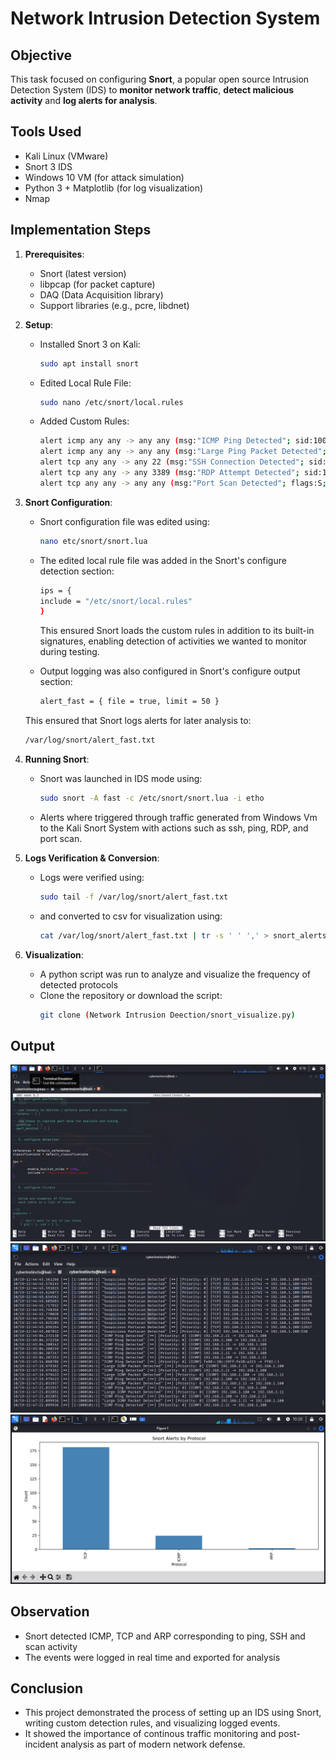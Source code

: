 # Network Intrusion Detection System

## Objective
This task focused on configuring **Snort**, a popular open source Intrusion Detection System (IDS) to **monitor network traffic**, **detect malicious activity** and **log alerts for analysis**. 

## Tools Used 
- Kali Linux (VMware)
- Snort 3 IDS
- Windows 10 VM (for attack simulation)
- Python 3 + Matplotlib (for log visualization)
- Nmap

## Implementation Steps ##
1. **Prerequisites**: 
   - Snort (latest version)
   - libpcap (for packet capture)
   - DAQ (Data Acquisition library)
   - Support libraries (e.g., pcre, libdnet)

2. **Setup**:
   - Installed Snort 3 on Kali:
     ```bash
     sudo apt install snort
     ```
   - Edited Local Rule File:
     ```bash
     sudo nano /etc/snort/local.rules
     ```
   - Added Custom Rules:
     ```bash
     alert icmp any any -> any any (msg:"ICMP Ping Detected"; sid:1000001;)
     alert icmp any any -> any any (msg:"Large Ping Packet Detected"; dsize:>1000; sid:1000004;)
     alert tcp any any -> any 22 (msg:"SSH Connection Detected"; sid:1000002;)
     alert tcp any any -> any 3389 (msg:"RDP Attempt Detected"; sid:1000003;)
     alert tcp any any -> any any (msg:"Port Scan Detected"; flags:S; threshold:type both, track by_src, count 30, seconds 10; sid:1000005;)
     ```

3. **Snort Configuration**:
   - Snort configuration file was edited using:
     ```bash
     nano etc/snort/snort.lua
     ```
   - The edited local rule file was added in the Snort's configure detection section:
     ```bash
     ips = {
     include = "/etc/snort/local.rules"
     }
     ```
     This ensured Snort loads the custom rules in addition to its built-in signatures, enabling detection of activities we wanted to monitor during testing.

   - Output logging was also configured in Snort's configure output section:
     ```bash
     alert_fast = { file = true, limit = 50 }
     ```
   This ensured that Snort logs alerts for later analysis to:
     ```bash
     /var/log/snort/alert_fast.txt
   
4. **Running Snort**:
   - Snort was launched in IDS mode using:
     ```bash
     sudo snort -A fast -c /etc/snort/snort.lua -i etho
     ```
   - Alerts where triggered through traffic generated from Windows Vm to the Kali Snort System with actions such as ssh, ping, RDP, and port scan.

5. **Logs Verification & Conversion**:
   - Logs were verified using:
     ```bash
     sudo tail -f /var/log/snort/alert_fast.txt
     ```
   - and converted to csv for visualization using:
     ```bash
     cat /var/log/snort/alert_fast.txt | tr -s ' ' ',' > snort_alerts.csv
     ```

6. **Visualization**:
   - A python script was run to analyze and visualize the frequency of detected protocols
   - Clone the repository or download the script:
     ```bash
     git clone (Network Intrusion Deection/snort_visualize.py)
     ```

## Output
![snort_image](sno_1.png)
![snort_image](sno_2.png)
![snort_image](sno_3.png)

## Observation
   - Snort detected ICMP, TCP and ARP corresponding to ping, SSH and scan activity
   - The events were logged in real time and exported for analysis

## Conclusion
   - This project demonstrated the process of setting up an IDS using Snort, writing custom detection rules, and visualizing logged events.
   - It showed the importance of continous traffic monitoring and post-incident analysis as part of modern network defense.
